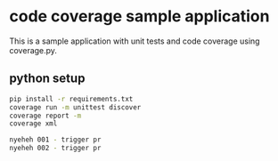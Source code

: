 # code coverage sample application

This is a sample application with unit tests and code coverage using coverage.py.

## python setup 
```bash
pip install -r requirements.txt
coverage run -m unittest discover
coverage report -m
coverage xml

nyeheh 001 - trigger pr
nyeheh 002 - trigger pr